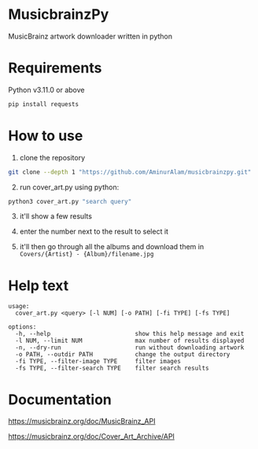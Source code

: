 # MusicbrainzPy

MusicBrainz artwork downloader written in python


# Requirements

Python v3.11.0 or above

```sh
pip install requests
```


# How to use

1. clone the repository


```sh
git clone --depth 1 "https://github.com/AminurAlam/musicbrainzpy.git"
```

2. run cover_art.py using python:


```sh
python3 cover_art.py "search query"
```

3. it'll show a few results

4. enter the number next to the result to select it

5. it'll then go through all the albums and download them in `Covers/{Artist} - {Album}/filename.jpg`


# Help text

```
usage:
  cover_art.py <query> [-l NUM] [-o PATH] [-fi TYPE] [-fs TYPE]

options:
  -h, --help                        show this help message and exit
  -l NUM, --limit NUM               max number of results displayed
  -n, --dry-run                     run without downloading artwork
  -o PATH, --outdir PATH            change the output directory
  -fi TYPE, --filter-image TYPE     filter images
  -fs TYPE, --filter-search TYPE    filter search results
```


# Documentation

https://musicbrainz.org/doc/MusicBrainz_API

https://musicbrainz.org/doc/Cover_Art_Archive/API
